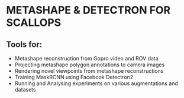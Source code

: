 # METASHAPE & DETECTRON FOR SCALLOPS

## Tools for:
* Metashape reconstruction from Gopro video and ROV data
* Projecting metashape polygon annotations to camera images
* Rendering novel viewpoints from metashape reconstructions
* Training MaskRCNN using Facebook Detectron2
* Running and Analysing experiments on various augmentations and datasets
